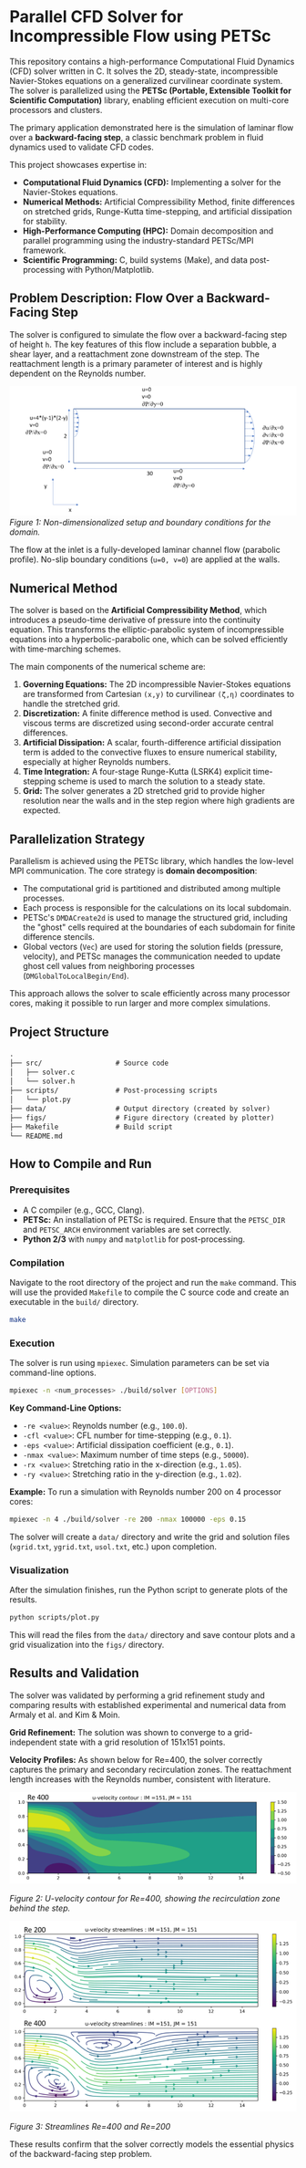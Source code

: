 # Parallel CFD Solver for Incompressible Flow using PETSc

This repository contains a high-performance Computational Fluid Dynamics (CFD) solver written in C. It solves the 2D, steady-state, incompressible Navier-Stokes equations on a generalized curvilinear coordinate system. The solver is parallelized using the **PETSc (Portable, Extensible Toolkit for Scientific Computation)** library, enabling efficient execution on multi-core processors and clusters.

The primary application demonstrated here is the simulation of laminar flow over a **backward-facing step**, a classic benchmark problem in fluid dynamics used to validate CFD codes.

This project showcases expertise in:
-   **Computational Fluid Dynamics (CFD):** Implementing a solver for the Navier-Stokes equations.
-   **Numerical Methods:** Artificial Compressibility Method, finite differences on stretched grids, Runge-Kutta time-stepping, and artificial dissipation for stability.
-   **High-Performance Computing (HPC):** Domain decomposition and parallel programming using the industry-standard PETSc/MPI framework.
-   **Scientific Programming:** C, build systems (Make), and data post-processing with Python/Matplotlib.

## Problem Description: Flow Over a Backward-Facing Step

The solver is configured to simulate the flow over a backward-facing step of height `h`. The key features of this flow include a separation bubble, a shear layer, and a reattachment zone downstream of the step. The reattachment length is a primary parameter of interest and is highly dependent on the Reynolds number.

![Setup and BC](setup.png)
*Figure 1: Non-dimensionalized setup and boundary conditions for the domain.*

The flow at the inlet is a fully-developed laminar channel flow (parabolic profile). No-slip boundary conditions (`u=0, v=0`) are applied at the walls.

## Numerical Method

The solver is based on the **Artificial Compressibility Method**, which introduces a pseudo-time derivative of pressure into the continuity equation. This transforms the elliptic-parabolic system of incompressible equations into a hyperbolic-parabolic one, which can be solved efficiently with time-marching schemes.

The main components of the numerical scheme are:
1.  **Governing Equations:** The 2D incompressible Navier-Stokes equations are transformed from Cartesian `(x,y)` to curvilinear `(ζ,η)` coordinates to handle the stretched grid.
2.  **Discretization:** A finite difference method is used. Convective and viscous terms are discretized using second-order accurate central differences.
3.  **Artificial Dissipation:** A scalar, fourth-difference artificial dissipation term is added to the convective fluxes to ensure numerical stability, especially at higher Reynolds numbers.
4.  **Time Integration:** A four-stage Runge-Kutta (LSRK4) explicit time-stepping scheme is used to march the solution to a steady state.
5.  **Grid:** The solver generates a 2D stretched grid to provide higher resolution near the walls and in the step region where high gradients are expected.

## Parallelization Strategy

Parallelism is achieved using the PETSc library, which handles the low-level MPI communication. The core strategy is **domain decomposition**:
-   The computational grid is partitioned and distributed among multiple processes.
-   Each process is responsible for the calculations on its local subdomain.
-   PETSc's `DMDACreate2d` is used to manage the structured grid, including the "ghost" cells required at the boundaries of each subdomain for finite difference stencils.
-   Global vectors (`Vec`) are used for storing the solution fields (pressure, velocity), and PETSc manages the communication needed to update ghost cell values from neighboring processes (`DMGlobalToLocalBegin/End`).

This approach allows the solver to scale efficiently across many processor cores, making it possible to run larger and more complex simulations.

## Project Structure

```
.
├── src/                  # Source code
│   ├── solver.c
│   └── solver.h
├── scripts/              # Post-processing scripts
│   └── plot.py
├── data/                 # Output directory (created by solver)
├── figs/                 # Figure directory (created by plotter)
├── Makefile              # Build script
└── README.md
```

## How to Compile and Run

### Prerequisites
-   A C compiler (e.g., GCC, Clang).
-   **PETSc:** An installation of PETSc is required. Ensure that the `PETSC_DIR` and `PETSC_ARCH` environment variables are set correctly.
-   **Python 2/3** with `numpy` and `matplotlib` for post-processing.

### Compilation
Navigate to the root directory of the project and run the `make` command. This will use the provided `Makefile` to compile the C source code and create an executable in the `build/` directory.

```sh
make
```

### Execution
The solver is run using `mpiexec`. Simulation parameters can be set via command-line options.

```sh
mpiexec -n <num_processes> ./build/solver [OPTIONS]
```

**Key Command-Line Options:**
-   `-re <value>`: Reynolds number (e.g., `100.0`).
-   `-cfl <value>`: CFL number for time-stepping (e.g., `0.1`).
-   `-eps <value>`: Artificial dissipation coefficient (e.g., `0.1`).
-   `-nmax <value>`: Maximum number of time steps (e.g., `50000`).
-   `-rx <value>`: Stretching ratio in the x-direction (e.g., `1.05`).
-   `-ry <value>`: Stretching ratio in the y-direction (e.g., `1.02`).

**Example:**
To run a simulation with Reynolds number 200 on 4 processor cores:
```sh
mpiexec -n 4 ./build/solver -re 200 -nmax 100000 -eps 0.15
```
The solver will create a `data/` directory and write the grid and solution files (`xgrid.txt`, `ygrid.txt`, `usol.txt`, etc.) upon completion.

### Visualization
After the simulation finishes, run the Python script to generate plots of the results.

```sh
python scripts/plot.py
```
This will read the files from the `data/` directory and save contour plots and a grid visualization into the `figs/` directory.

## Results and Validation

The solver was validated by performing a grid refinement study and comparing results with established experimental and numerical data from Armaly et al. and Kim & Moin.

**Grid Refinement:** The solution was shown to converge to a grid-independent state with a grid resolution of 151x151 points.

**Velocity Profiles:** As shown below for Re=400, the solver correctly captures the primary and secondary recirculation zones. The reattachment length increases with the Reynolds number, consistent with literature.

![Velocity Contour at Re=400](u_400.png)

*Figure 2: U-velocity contour for Re=400, showing the recirculation zone behind the step.*

![Streamlines at Re=400 and Re=200](streamlines.png)

*Figure 3: Streamlines Re=400 and Re=200*

These results confirm that the solver correctly models the essential physics of the backward-facing step problem.
